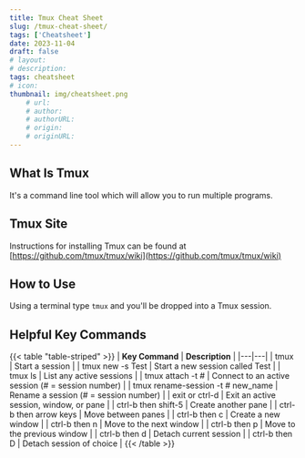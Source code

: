 ```yaml
---
title: Tmux Cheat Sheet
slug: /tmux-cheat-sheet/
tags: ['Cheatsheet']
date: 2023-11-04
draft: false
# layout: 
# description: 
tags: cheatsheet 
# icon: 
thumbnail: img/cheatsheet.png
    # url: 
    # author: 
    # authorURL: 
    # origin: 
    # originURL: 
---
```


## What Is Tmux
It's a command line tool which will allow you to run multiple programs.

## Tmux Site
Instructions for installing Tmux can be found at [https://github.com/tmux/tmux/wiki](https://github.com/tmux/tmux/wiki)

## How to Use
Using a terminal type `tmux` and you'll be dropped into a Tmux session.  

## Helpful Key Commands

{{< table "table-striped" >}}
| **Key Command**  | **Description**   |
|---|---|
| tmux | Start a session |
| tmux new -s Test | Start a new session called Test   |
| tmux ls | List any active sessions |
| tmux attach -t # | Connect to an active session (# = session number) |
| tmux rename-session -t # new_name | Rename a session (# = session number)  |
| exit or ctrl-d | Exit an active session, window, or pane |
| ctrl-b then shift-5 | Create another pane |
| ctrl-b then arrow keys | Move between panes |
| ctrl-b then c | Create a new window |
| ctrl-b then n | Move to the next window |
| ctrl-b then p | Move to the previous window |
| ctrl-b then d | Detach current session |
| ctrl-b then D | Detach session of choice |
{{< /table >}}